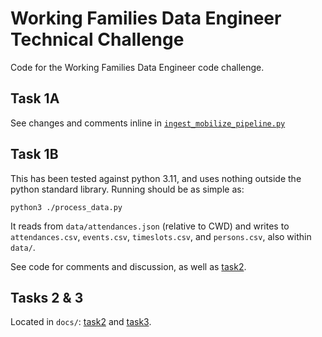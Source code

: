 # Working Families Data Engineer Technical Challenge 
Code for the Working Families Data Engineer code challenge. 

## Task 1A

See changes and comments inline in [`ingest_mobilize_pipeline.py`](ingest_mobilize_pipeline.py)

## Task 1B

This has been tested against python 3.11, and uses nothing outside the python standard library. Running should be as simple as:

```
python3 ./process_data.py
```

It reads from `data/attendances.json` (relative to CWD) and writes to `attendances.csv`, `events.csv`, `timeslots.csv`, and `persons.csv`, also within `data/`.

See code for comments and discussion, as well as [task2](docs/task2.md).

## Tasks 2 & 3

Located in `docs/`: [task2](docs/task2.md) and [task3](docs/task3.md).


